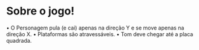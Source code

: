 # Sobre o jogo!

• O Personagem pula (e cai) apenas na direção Y e se move apenas na direção X.
• Plataformas são atravessáveis.
• Tom deve chegar até a placa quadrada.

